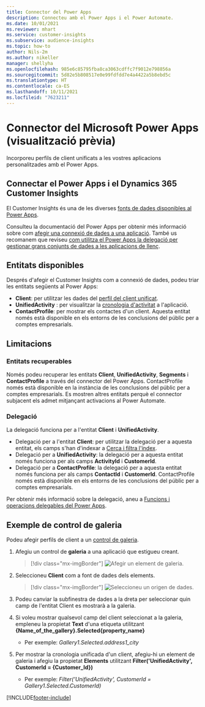 ```yaml
---
title: Connector del Power Apps
description: Connecteu amb el Power Apps i el Power Automate.
ms.date: 10/01/2021
ms.reviewer: mhart
ms.service: customer-insights
ms.subservice: audience-insights
ms.topic: how-to
author: Nils-2m
ms.author: nikeller
manager: shellyha
ms.openlocfilehash: 985e6c85795fba8ca3063cdffc7f9012e798856a
ms.sourcegitcommit: 5d82e5b808517e0e99fdfdd7e4a4422a5b8ebd5c
ms.translationtype: HT
ms.contentlocale: ca-ES
ms.lasthandoff: 10/11/2021
ms.locfileid: "7623211"
---
```

# <a name="microsoft-power-apps-connector-preview"></a>Connector del Microsoft Power Apps (visualització prèvia)

Incorporeu perfils de client unificats a les vostres aplicacions personalitzades amb el Power Apps.

## <a name="connect-power-apps-and-dynamics-365-customer-insights"></a>Connectar el Power Apps i el Dynamics 365 Customer Insights

El Customer Insights és una de les diverses [fonts de dades disponibles al Power Apps](/powerapps/maker/canvas-apps/working-with-data-sources).

Consulteu la documentació del Power Apps per obtenir més informació sobre com [afegir una connexió de dades a una aplicació](/powerapps/maker/canvas-apps/add-data-connection). També us recomanem que reviseu [com utilitza el Power Apps la delegació per gestionar grans conjunts de dades a les aplicacions de llenç](/powerapps/maker/canvas-apps/delegation-overview).

## <a name="available-entities"></a>Entitats disponibles

Després d'afegir el Customer Insights com a connexió de dades, podeu triar les entitats següents al Power Apps:

- **Client**: per utilitzar les dades del [perfil del client unificat](customer-profiles.md).
- **UnifiedActivity** : per visualitzar la [cronologia d'activitat](activities.md) a l'aplicació.
- **ContactProfile**: per mostrar els contactes d'un client. Aquesta entitat només està disponible en els entorns de les conclusions del públic per a comptes empresarials.

## <a name="limitations"></a>Limitacions

### <a name="retrievable-entities"></a>Entitats recuperables

Només podeu recuperar les entitats **Client**, **UnifiedActivity**, **Segments** i **ContactProfile** a través del connector del Power Apps. ContactProfile només està disponible en la instància de les conclusions del públic per a comptes empresarials. Es mostren altres entitats perquè el connector subjacent els admet mitjançant activacions al Power Automate.

### <a name="delegation"></a>Delegació

La delegació funciona per a l'entitat **Client** i **UnifiedActivity**. 

- Delegació per a l'entitat **Client**: per utilitzar la delegació per a aquesta entitat, els camps s'han d'indexar a [Cerca i filtra l'índex](search-filter-index.md).  
- Delegació per a **UnifiedActivity**: la delegació per a aquesta entitat només funciona per als camps **ActivityId** i **CustomerId**.  
- Delegació per a **ContactProfile**: la delegació per a aquesta entitat només funciona per als camps **ContactId** i **CustomerId**. ContactProfile només està disponible en els entorns de les conclusions del públic per a comptes empresarials.

Per obtenir més informació sobre la delegació, aneu a [Funcions i operacions delegables del Power Apps](/powerapps/maker/canvas-apps/delegation-overview). 

## <a name="example-gallery-control"></a>Exemple de control de galeria

Podeu afegir perfils de client a un [control de galeria](/powerapps/maker/canvas-apps/add-gallery).

1. Afegiu un control de **galeria** a una aplicació que estigueu creant.

    > [!div class="mx-imgBorder"]
    > ![Afegir un element de galeria.](media/connector-powerapps9.png "Afegiu-hi un element de galeria.")

2. Seleccioneu **Client** com a font de dades dels elements.

    > [!div class="mx-imgBorder"]
    > ![Seleccioneu un origen de dades.](media/choose-datasource-powerapps.png "Seleccioneu una font de dades.")

3. Podeu canviar la subfinestra de dades a la dreta per seleccionar quin camp de l'entitat Client es mostrarà a la galeria.

4. Si voleu mostrar qualsevol camp del client seleccionat a la galeria, empleneu la propietat **Text** d'una etiqueta utilitzant **{Name_of_the_gallery}.Selected{property_name}**  
    - Per exemple: _Gallery1.Selected.address1_city_

5. Per mostrar la cronologia unificada d'un client, afegiu-hi un element de galeria i afegiu la propietat **Elements** utilitzant **Filter('UnifiedActivity', CustomerId = {Customer_Id})**  
    - Per exemple: _Filter('UnifiedActivity', CustomerId = Gallery1.Selected.CustomerId)_


[!INCLUDE[footer-include](../includes/footer-banner.md)]
